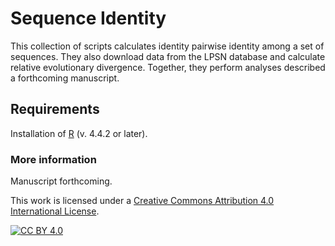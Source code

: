 # Sequence Identity
This collection of scripts calculates identity pairwise identity among a set of sequences.  They also download data from the LPSN database and calculate relative evolutionary divergence.  Together, they perform analyses described a forthcoming manuscript.  

## Requirements
Installation of [R] (v. 4.4.2 or later). 

### More information
Manuscript forthcoming.  

This work is licensed under a
[Creative Commons Attribution 4.0 International License][cc-by].

[![CC BY 4.0][cc-by-image]][cc-by]

[R]: https://cloud.r-project.org/
[cc-by]: http://creativecommons.org/licenses/by/4.0/
[cc-by-image]: https://i.creativecommons.org/l/by/4.0/88x31.png
[cc-by-shield]: https://img.shields.io/badge/License-CC%20BY%204.0-lightgrey.sv
